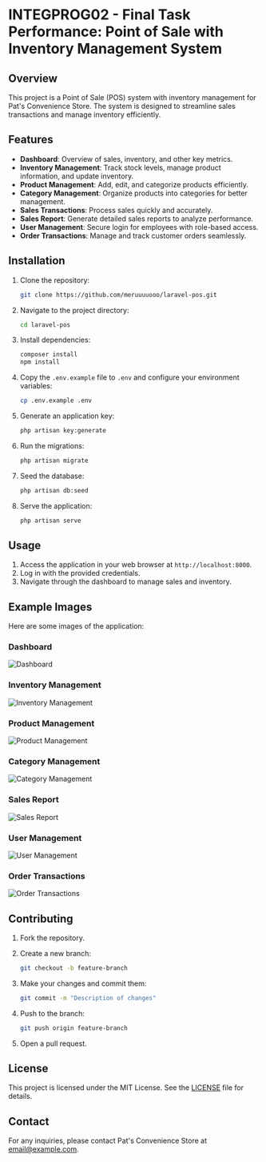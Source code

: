 # INTEGPROG02 - Final Task Performance: Point of Sale with Inventory Management System

## Overview

This project is a Point of Sale (POS) system with inventory management for Pat's Convenience Store. The system is designed to streamline sales transactions and manage inventory efficiently.

## Features

- **Dashboard**: Overview of sales, inventory, and other key metrics.
- **Inventory Management**: Track stock levels, manage product information, and update inventory.
- **Product Management**: Add, edit, and categorize products efficiently.
- **Category Management**: Organize products into categories for better management.
- **Sales Transactions**: Process sales quickly and accurately.
- **Sales Report**: Generate detailed sales reports to analyze performance.
- **User Management**: Secure login for employees with role-based access.
- **Order Transactions**: Manage and track customer orders seamlessly.

## Installation

1. Clone the repository:

    ```bash
    git clone https://github.com/meruuuuooo/laravel-pos.git
    ```

2. Navigate to the project directory:

    ```bash
    cd laravel-pos
    ```

3. Install dependencies:

    ```bash
    composer install
    npm install
    ```

4. Copy the `.env.example` file to `.env` and configure your environment variables:

    ```bash
    cp .env.example .env
    ```

5. Generate an application key:

    ```bash
    php artisan key:generate
    ```

6. Run the migrations:

    ```bash
    php artisan migrate
    ```

7. Seed the database:

    ```bash
    php artisan db:seed
    ```

8. Serve the application:

    ```bash
    php artisan serve
    ```

## Usage

1. Access the application in your web browser at `http://localhost:8000`.
2. Log in with the provided credentials.
3. Navigate through the dashboard to manage sales and inventory.

## Example Images

Here are some images of the application:

### Dashboard

![Dashboard](public/images/examples/dashboard.png)

### Inventory Management

![Inventory Management](public/images/examples/inventory.png)

### Product Management

![Product Management](public/images/examples/product.png)

### Category Management

![Category Management](public/images/examples/category.png)

### Sales Report

![Sales Report](public/images/examples/sales_report.png)

### User Management

![User Management](public/images/examples/users.png)

### Order Transactions

![Order Transactions](public/images/examples/order_transact.png)

## Contributing

1. Fork the repository.
2. Create a new branch:

    ```bash
    git checkout -b feature-branch
    ```

3. Make your changes and commit them:

    ```bash
    git commit -m "Description of changes"
    ```

4. Push to the branch:

    ```bash
    git push origin feature-branch
    ```

5. Open a pull request.

## License

This project is licensed under the MIT License. See the [LICENSE](LICENSE) file for details.

## Contact

For any inquiries, please contact Pat's Convenience Store at [email@example.com](mailto:email@example.com).
